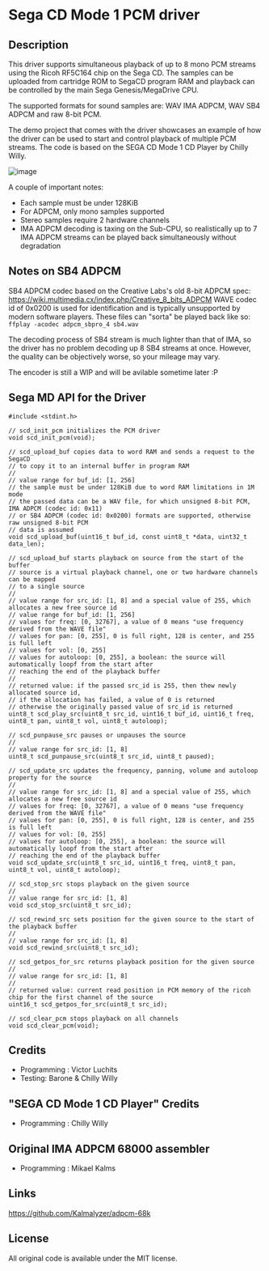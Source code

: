 # Sega CD Mode 1 PCM driver

## Description

This driver supports simultaneous playback of up to 8 mono PCM streams using the Ricoh RF5C164 chip on the Sega CD. The samples can be uploaded from cartridge ROM to SegaCD program RAM and playback can be controlled by the main Sega Genesis/MegaDrive CPU.

The supported formats for sound samples are: WAV IMA ADPCM, WAV SB4 ADPCM and raw 8-bit PCM.

The demo project that comes with the driver showcases an example of how the driver can be used to start and control playback of multiple PCM streams. The code is based on the SEGA CD Mode 1 CD Player by Chilly Willy.

![image](https://github.com/viciious/SegaCDMode1PCM/assets/1173058/40cade84-177b-4683-b512-7efce4e237f3)

A couple of important notes:
* Each sample must be under 128KiB
* For ADPCM, only mono samples supported
* Stereo samples require 2 hardware channels
* IMA ADPCM decoding is taxing on the Sub-CPU, so realistically up to 7 IMA ADPCM streams can be played back simultaneously without degradation

## Notes on SB4 ADPCM
SB4 ADPCM codec based on the Creative Labs's old 8-bit ADPCM spec: https://wiki.multimedia.cx/index.php/Creative_8_bits_ADPCM
WAVE codec id of 0x0200 is used for identification and is typically unsupported by modern software players. These files can "sorta" be played back like so: `ffplay -acodec adpcm_sbpro_4 sb4.wav`

The decoding process of SB4 stream is much lighter than that of IMA, so the driver has no problem decoding up 8 SB4 streams at once. However, the quality can be objectively worse, so your mileage may vary.

The encoder is still a WIP and will be avilable sometime later :P

## Sega MD API for the Driver

```
#include <stdint.h>

// scd_init_pcm initializes the PCM driver
void scd_init_pcm(void);

// scd_upload_buf copies data to word RAM and sends a request to the SegaCD
// to copy it to an internal buffer in program RAM
//
// value range for buf_id: [1, 256]
// the sample must be under 128KiB due to word RAM limitations in 1M mode
// the passed data can be a WAV file, for which unsigned 8-bit PCM, IMA ADPCM (codec id: 0x11) 
// or SB4 ADPCM (codec id: 0x0200) formats are supported, otherwise raw unsigned 8-bit PCM 
// data is assumed
void scd_upload_buf(uint16_t buf_id, const uint8_t *data, uint32_t data_len);

// scd_upload_buf starts playback on source from the start of the buffer
// source is a virtual playback channel, one or two hardware channels can be mapped
// to a single source
//
// value range for src_id: [1, 8] and a special value of 255, which allocates a new free source id
// value range for buf_id: [1, 256]
// values for freq: [0, 32767], a value of 0 means "use frequency derived from the WAVE file"
// values for pan: [0, 255], 0 is full right, 128 is center, and 255 is full left
// values for vol: [0, 255]
// values for autoloop: [0, 255], a boolean: the source will automatically loopf from the start after
// reaching the end of the playback buffer
//
// returned value: if the passed src_id is 255, then thew newly allocated source id,
// if the allocation has failed, a value of 0 is returned
// otherwise the originally passed value of src_id is returned
uint8_t scd_play_src(uint8_t src_id, uint16_t buf_id, uint16_t freq, uint8_t pan, uint8_t vol, uint8_t autoloop);

// scd_punpause_src pauses or unpauses the source
//
// value range for src_id: [1, 8]
uint8_t scd_punpause_src(uint8_t src_id, uint8_t paused);

// scd_update_src updates the frequency, panning, volume and autoloop property for the source
//
// value range for src_id: [1, 8] and a special value of 255, which allocates a new free source id
// values for freq: [0, 32767], a value of 0 means "use frequency derived from the WAVE file"
// values for pan: [0, 255], 0 is full right, 128 is center, and 255 is full left
// values for vol: [0, 255]
// values for autoloop: [0, 255], a boolean: the source will automatically loopf from the start after
// reaching the end of the playback buffer
void scd_update_src(uint8_t src_id, uint16_t freq, uint8_t pan, uint8_t vol, uint8_t autoloop);

// scd_stop_src stops playback on the given source
//
// value range for src_id: [1, 8]
void scd_stop_src(uint8_t src_id);

// scd_rewind_src sets position for the given source to the start of the playback buffer
//
// value range for src_id: [1, 8]
void scd_rewind_src(uint8_t src_id);

// scd_getpos_for_src returns playback position for the given source
//
// value range for src_id: [1, 8]
//
// returned value: current read position in PCM memory of the ricoh chip for the first channel of the source
uint16_t scd_getpos_for_src(uint8_t src_id);

// scd_clear_pcm stops playback on all channels
void scd_clear_pcm(void);
```

## Credits
* Programming : Victor Luchits
* Testing: Barone & Chilly Willy

## "SEGA CD Mode 1 CD Player" Credits
* Programming : Chilly Willy

## Original IMA ADPCM 68000 assembler
* Programming : Mikael Kalms

## Links
https://github.com/Kalmalyzer/adpcm-68k

## License
All original code is available under the MIT license.
